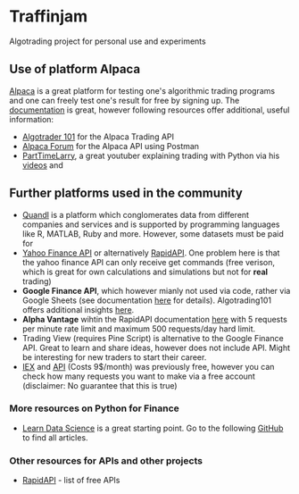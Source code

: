 # Traffinjam

Algotrading project for personal use and experiments

## Use of platform Alpaca

[Alpaca](https://alpaca.markets/algotrading) is a great platform for testing one's algorithmic trading programs and one can freely test one's result for free by signing up. The [documentation](https://alpaca.markets/docs/) is great, however following resources offer additional, useful information:

- [Algotrader 101](https://algotrading101.com/learn/alpaca-trading-api-guide/) for the Alpaca Trading API
- [Alpaca Forum](https://forum.alpaca.markets/t/manually-trading-stocks-using-postman-and-the-alpaca-api/166) for the Alpaca API using Postman
- [PartTimeLarry](https://twitter.com/PartTimeLarry), a great youtuber explaining trading with Python via his [videos](https://www.youtube.com/c/parttimelarry) and 





## Further platforms used in the community

- [Quandl](https://www.quandl.com) is a platform which conglomerates data from different companies and services and is supported by programming languages like R, MATLAB, Ruby and more. However, some datasets must be paid for
- [Yahoo Finance API](https://pypi.org/project/yfinance/) or alternatively [RapidAPI](https://rapidapi.com/). One problem here is that the yahoo finance API can only receive get commands (free verison, which is great for own calculations and simulations but not for **real** trading)
- **Google Finance API**, which however mianly not used via code, rather via Google Sheets (see documentation [here](https://support.google.com/docs/answer/3093281?hl=en) for details). Algotrading101 offers additional insights [here](https://algotrading101.com/learn/google-finance-api-guide/). 
- **Alpha Vantage** wihtin the RapidAPI documentation [here](https://rapidapi.com/alphavantage/api/alpha-vantage) with 5 requests per minute rate limit and maximum 500 requests/day hard limit.
- Trading View (requires Pine Script) is alternative to the Google Finance API. Great to learn and share ideas, however does not include API. Might be interesting for new traders to start their career.
- [IEX](https://iexcloud.io) and [API](https://iexcloud.io/docs/api/) (Costs 9$/month) was previously free, however you can check how many requests you want to make via a free account (disclaimer: No guarantee that this is true)


### More resources on Python for Finance

- [Learn Data Science](https://www.learndatasci.com/tutorials/python-finance-part-yahoo-finance-api-pandas-matplotlib/) is a great starting point. Go to the following [GitHub](https://github.com/LearnDataSci/articles) to find all articles. 

### Other resources for APIs and other projects
- [RapidAPI](https://rapidapi.com/collection/list-of-free-apis) - list of free APIs
